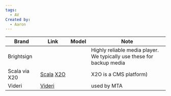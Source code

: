 ```yaml
---
tags:
  - AV
Created by:
  - Aaron
---
```

| Brand         | Link                                                                                                            | Model | Note                                                                  |
| ------------- | --------------------------------------------------------------------------------------------------------------- | ----- | --------------------------------------------------------------------- |
| Brightsign    |                                                                                                                 |       | Highly reliable media player. We typically use these for backup media |
| Scala via X20 | [Scala](https://www.scala.com/en/products/hardware/) [X2O](https://www.x2omedia.com/en/solutions/x2o-platform/) |       | X2O is a CMS platform)                                                |
| Videri        | [Videri](https://videri.com/)                                                                                   |       | used by MTA                                                           |
